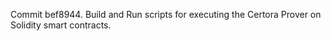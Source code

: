 Commit bef8944.                    Build and Run scripts for executing the Certora Prover on Solidity smart contracts.